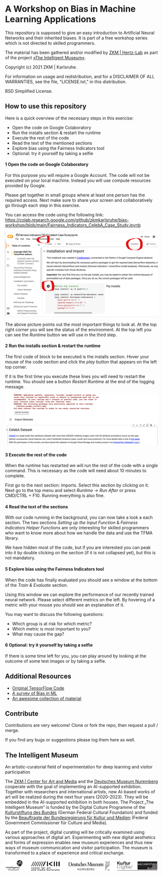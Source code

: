 A Workshop on Bias in Machine Learning Applications
============

This repository is supposed to give an easy introduction to Artificial Neural Networks and their inherited biases. It is part of a free workshop series which is not directed to skilled programmers.
 
The material has been gathered and/or modified by [ZKM | Hertz-Lab](https://zkm.de/en/about-the-zkm/organization/hertz-lab) as part of the project [»The Intelligent Museum«](#the-intelligent-museum).

Copyright (c) 2021 ZKM | Karlsruhe.

For information on usage and redistribution, and for a DISCLAIMER OF ALL
WARRANTIES, see the file, "LICENSE.txt," in this distribution.

BSD Simplified License.

How to use this repository
-----------
Here is a quick overview of the necessary steps in this exercise:
- Open the code on Google Colaboratory
- Run the installs section & restart the runtime
- Execute the rest of the code
- Read the text of the mentioned sections
- Explore bias using the Fairness Indicators tool
- Optional: try it yourself by taking a selfie




#### 1 Open the code on Google Colaboratory
For this purpose you will require a Google Account. The code will not be executed on your local machine. Instead you will use compute resources provided by Google.

Please get together in small groups where at least one person has the required access. Next make sure to share your screen and collaboratively go through each step in this exercise.

You can access the code using the following link: https://colab.research.google.com/github/zkmkarlsruhe/bias-workshop/blob/main/Fairness_Indicators_CelebA_Case_Study.ipynb

![](media/colab_interface.png)

The above picture points out the most important things to look at.
At the top right corner you will see the status of the environment. At the top left you can see the *Runtime* button we will use in the third step.

#### 2 Run the installs section & restart the runtime
The first code of block to be executed is the installs section. Hover your mouse of the code section and click the *play* button that appears on the left top corner.

If it is the first time you execute these lines you will need to restart the runtime. You should see a button *Restart Runtime* at the end of the logging message.

![](media/restart_runtime.png)


#### 3 Execute the rest of the code
When the runtime has restarted we will run the rest of the code with a single command. This is necessary as the code will need about 10 minutes to complete.

First go to the next section: imports. Select this section by clicking on it. Next go to the top menu and select *Runtime* -> *Run After* or press CMD/CTRL + F10. Running everything is also fine.


#### 4 Read the text of the sections
With our code running in the background, you can now take a look a each section. The two sections *Setting up the Input Function* & *Fairness Indicators Helper Functions* are only interesting for skilled programmers who want to know more about how we handle the data and use the TFMA library.

We have hidden most of the code, but if you are interested you can peak into it by double clicking on the section (if it is not collapsed yet), but this is not mandatory.


#### 5 Explore bias using the Fairness Indicators tool
When the code has finally evaluated you should see a window at the bottom of the *Train & Evaluate* section.

Using this window we can explore the performance of our recently trained neural network. Please select different metrics on the left. By hovering of a metric with your mouse you should see an explanation of it.

You may want to discuss the following questions:
- Which group is at risk for which metric?
- Which metric is most important to you?
- What may cause the gap?


#### 6 Optional: try it yourself by taking a selfie
If there is some time left for you, you can play around by looking at the outcome of some test images or by taking a selfie.


Additional Resources
--------------------

- [Original TensorFlow Code](https://colab.research.google.com/github/tensorflow/fairness-indicators/blob/master/g3doc/tutorials/Fairness_Indicators_TFCO_CelebA_Case_Study.ipynb)
- [A survey of Bias in ML](https://arxiv.org/pdf/1908.09635.pdf)
- [An awesome collection of material](https://github.com/datamllab/awesome-fairness-in-ai)


Contribute
----------


Contributions are very welcome! Clone or fork the repo, then request a pull / merge.

If you find any bugs or suggestions please log them here as well.

The Intelligent Museum
----------------------

An artistic-curatorial field of experimentation for deep learning and visitor participation

The [ZKM | Center for Art and Media](https://zkm.de/en) and the [Deutsches Museum Nuremberg](https://www.deutsches-museum.de/en/nuernberg/information/) cooperate with the goal of implementing an AI-supported exhibition. Together with researchers and international artists, new AI-based works of art will be realized during the next four years (2020-2023).  They will be embedded in the AI-supported exhibition in both houses. The Project „The Intelligent Museum“ is funded by the Digital Culture Programme of the [Kulturstiftung des Bundes](https://www.kulturstiftung-des-bundes.de/en) (German Federal Cultural Foundation) and funded by the [Beauftragte der Bundesregierung für Kultur und Medien](https://www.bundesregierung.de/breg-de/bundesregierung/staatsministerin-fuer-kultur-und-medien) (Federal Government Commissioner für Culture and Media).

As part of the project, digital curating will be critically examined using various approaches of digital art. Experimenting with new digital aesthetics and forms of expression enables new museum experiences and thus new ways of museum communication and visitor participation. The museum is transformed to a place of experience and critical exchange.

![Logo](media/Logo_ZKM_DMN_KSB.png)
